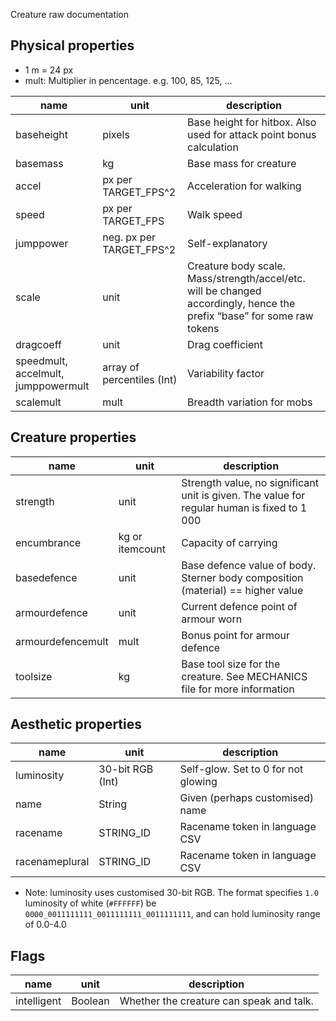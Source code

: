 Creature raw documentation

## Physical properties ##

* 1 m = 24 px
* mult: Multiplier in pencentage. e.g. 100, 85, 125, ...

|name|unit|description|
|----|----|-----------|
|baseheight|pixels|Base height for hitbox. Also used for attack point bonus calculation|
|basemass|kg|Base mass for creature|
|accel|px per TARGET_FPS^2|Acceleration for walking|
|speed|px per TARGET_FPS|Walk speed|
|jumppower|neg. px per TARGET_FPS^2|Self-explanatory|
|scale|unit|Creature body scale. Mass/strength/accel/etc. will be changed accordingly, hence the prefix “base” for some raw tokens|
|dragcoeff|unit|Drag coefficient|
|speedmult, accelmult, jumppowermult|array of percentiles (Int)|Variability factor|
|scalemult|mult|Breadth variation for mobs|

## Creature properties ##

|name|unit|description|
|----|----|-----------|
|strength|unit|Strength value, no significant unit is given. The value for regular human is fixed to 1 000|
|encumbrance|kg or itemcount|Capacity of carrying|
|basedefence|unit|Base defence value of body. Sterner body composition (material) == higher value|
|armourdefence|unit|Current defence point of armour worn|
|armourdefencemult|mult|Bonus point for armour defence|
|toolsize|kg|Base tool size for the creature. See MECHANICS file for more information|

## Aesthetic properties ##

|name|unit|description|
|----|----|-----------|
|luminosity|30-bit RGB (Int)|Self-glow. Set to 0 for not glowing|
|name|String|Given (perhaps customised) name|
|racename|STRING_ID|Racename token in language CSV|
|racenameplural|STRING_ID|Racename token in language CSV|

* Note: luminosity uses customised 30-bit RGB. The format specifies ```1.0``` luminosity of white (```#FFFFFF```) be ```0000_0011111111_0011111111_0011111111```, and can hold luminosity range of 0.0-4.0

## Flags ##

|name|unit|description|
|----|----|-----------|
|intelligent|Boolean|Whether the creature can speak and talk.|
